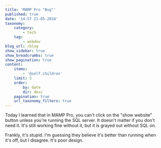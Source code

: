 ```yaml
---
title: 'MAMP Pro "Bug"'
published: true
date: '14:57 21-05-2018'
taxonomy:
    category:
        - tech
    tag:
        - webdev
blog_url: /blog
show_sidebar: true
show_breadcrumbs: true
show_pagination: true
content:
    items:
        - '@self.children'
    limit: 5
    order:
        by: date
        dir: desc
    pagination: true
    url_taxonomy_filters: true
---
```


Today I learned that in MAMP Pro, you can't click on the "show website" button unless you're running the SQL server. It doesn't matter if you don't need it. It's still working fine without it, but it is grayed out without SQL on.

Frankly, it's stupid. I'm guessing they believe it's better than running when it's off, but I disagree. It's poor design.